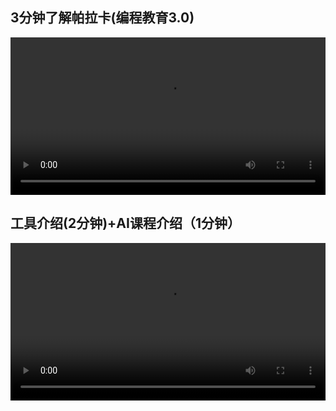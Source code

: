 ## 3分钟了解帕拉卡(编程教育3.0)
<video width="100%" controls controlslist="nodownload nofullscreen noremoteplayback" disablePictureInPicture>
  <source src="https://api.keepwork.com/storage/v0/siteFiles/8311/raw#Paracraft_introducation_56mb.mp4" type="video/mp4" />
  你的浏览器不支持播放
</video>

## 工具介绍(2分钟)+AI课程介绍（1分钟）

<video width="100%" controls controlslist="nodownload nofullscreen noremoteplayback" disablePictureInPicture>
  <source src="https://api.keepwork.com/ts-storage/siteFiles/21276/raw#1636111838295BP_ParacraftToolAndAILesson_small.mp4" type="video/mp4" />
  你的浏览器不支持播放
</video>

 